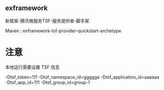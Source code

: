 ## exframework

新框架-腾讯微服务TSF-服务提供者-脚手架

Maven : exframework-tsf-provider-quickstart-archetype


# 注意

本地运行需要设置 TSF 信息

-Dtsf_token=111
-Dtsf_namespace_id=ggggga
-Dtsf_application_id=aaaaaa
-Dtsf_app_id=111
-Dtsf_group_id=group-1